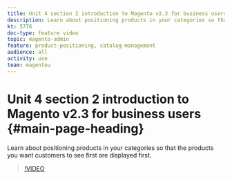 ```yaml
---
title: Unit 4 section 2 introduction to Magento v2.3 for business users
description: Learn about positioning products in your categories so that the products you want customers to see first are displayed first.
kt: 5776
doc-type: feature video
topic: magento-admin
feature: product-positioning, catalog-management
audience: all
activity: use
team: magentou
---
```


# Unit 4 section 2 introduction to Magento v2.3 for business users {#main-page-heading}

Learn about positioning products in your categories so that the products you want customers to see first are displayed first.

>[!VIDEO](https://video.tv.adobe.com/v/36187?quality=12&learn=on)

